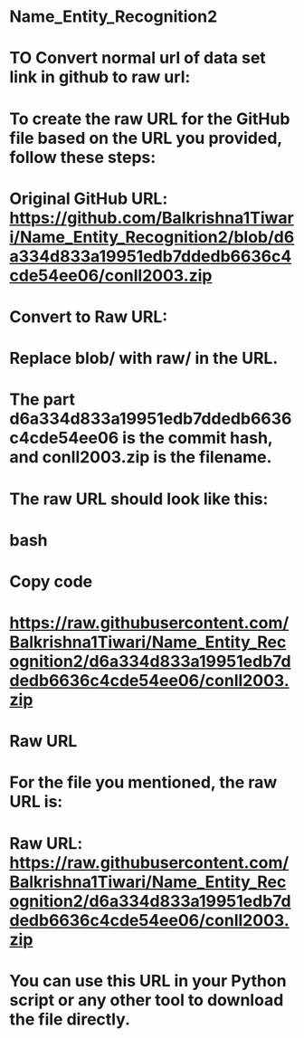 # Name_Entity_Recognition2

# TO Convert normal url of data set link in github to raw url:


# To create the raw URL for the GitHub file based on the URL you provided, follow these steps:

# Original GitHub URL: https://github.com/Balkrishna1Tiwari/Name_Entity_Recognition2/blob/d6a334d833a19951edb7ddedb6636c4cde54ee06/conll2003.zip

# Convert to Raw URL:

# Replace blob/ with raw/ in the URL.
# The part d6a334d833a19951edb7ddedb6636c4cde54ee06 is the commit hash, and conll2003.zip is the filename.
# The raw URL should look like this:

# bash
# Copy code
# https://raw.githubusercontent.com/Balkrishna1Tiwari/Name_Entity_Recognition2/d6a334d833a19951edb7ddedb6636c4cde54ee06/conll2003.zip
# Raw URL
# For the file you mentioned, the raw URL is:

# Raw URL: https://raw.githubusercontent.com/Balkrishna1Tiwari/Name_Entity_Recognition2/d6a334d833a19951edb7ddedb6636c4cde54ee06/conll2003.zip
# You can use this URL in your Python script or any other tool to download the file directly.






